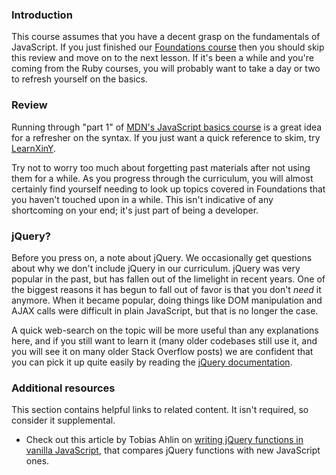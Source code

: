 <!-- markdownlint-disable TOP004 -->
### Introduction

This course assumes that you have a decent grasp on the fundamentals of JavaScript. If you just finished our [Foundations course](https://theodinproject.com/paths/foundations) then you should skip this review and move on to the next lesson. If it's been a while and you're coming from the Ruby courses, you will probably want to take a day or two to refresh yourself on the basics.

### Review

Running through "part 1" of [MDN's JavaScript basics course](https://developer.mozilla.org/en-US/docs/Learn/Getting_started_with_the_web/JavaScript_basics) is a great idea for a refresher on the syntax. If you just want a quick reference to skim, try [LearnXinY](https://learnxinyminutes.com/docs/javascript/).

Try not to worry too much about forgetting past materials after not using them for a while. As you progress through the curriculum, you will almost certainly find yourself needing to look up topics covered in Foundations that you haven't touched upon in a while. This isn't indicative of any shortcoming on your end; it's just part of being a developer.

### jQuery?

Before you press on, a note about jQuery. We occasionally get questions about why we don't include jQuery in our curriculum. jQuery was very popular in the past, but has fallen out of the limelight in recent years. One of the biggest reasons it has begun to fall out of favor is that you don't *need* it anymore. When it became popular, doing things like DOM manipulation and AJAX calls were difficult in plain JavaScript, but that is no longer the case.

A quick web-search on the topic will be more useful than any explanations here, and if you still want to learn it (many older codebases still use it, and you will see it on many older Stack Overflow posts) we are confident that you can pick it up quite easily by reading the [jQuery documentation](https://jquery.com/).

### Additional resources

This section contains helpful links to related content. It isn't required, so consider it supplemental.

- Check out this article by Tobias Ahlin on [writing jQuery functions in vanilla JavaScript](https://tobiasahlin.com/blog/move-from-jquery-to-vanilla-javascript/), that compares jQuery functions with new JavaScript ones.
